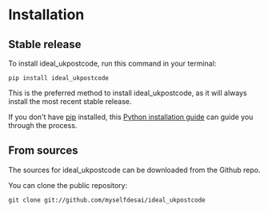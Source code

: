 # Installation

## Stable release

To install ideal_ukpostcode, run this command in your terminal:

```
pip install ideal_ukpostcode
```

This is the preferred method to install ideal_ukpostcode, as it will always install the most recent stable release.

If you don't have [pip](https://pip.pypa.io) installed, this [Python installation guide](http://docs.python-guide.org/en/latest/starting/installation/) can guide you through the process.

## From sources

The sources for ideal_ukpostcode can be downloaded from the Github repo.

You can clone the public repository:

```
git clone git://github.com/myselfdesai/ideal_ukpostcode
```
